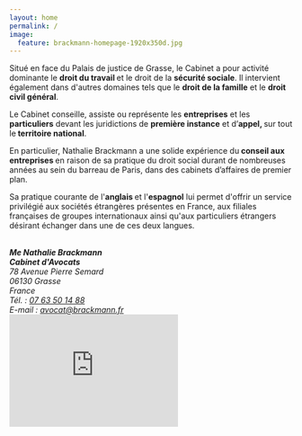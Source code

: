 ```yaml
---
layout: home
permalink: /
image:
  feature: brackmann-homepage-1920x350d.jpg
---
```


<meta name="keywords" content="{{ site.tags | join: ', ' }}">

<p>Situ&eacute; en face du Palais de justice de Grasse, le Cabinet a pour activit&eacute; dominante le <strong>droit du travail </strong>et le droit de la <strong>s&eacute;curit&eacute; sociale</strong>. Il intervient &eacute;galement dans d'autres domaines tels que le <strong>droit de la famille</strong> et le <strong>droit civil g&eacute;n&eacute;ral</strong>.</p>
<p>Le Cabinet conseille, assiste ou repr&eacute;sente les <strong>entreprises</strong> et les <strong>particuliers</strong> devant les juridictions de <strong>premi&egrave;re instance</strong> et d&rsquo;<strong>appel, </strong>sur tout le<strong> territoire national</strong>.</p>
<p>En particulier, Nathalie Brackmann a une solide exp&eacute;rience du<strong> conseil aux entreprises </strong>en raison de sa pratique du droit social durant de nombreuses ann&eacute;es au sein du barreau de Paris, dans des cabinets d&rsquo;affaires de premier plan.</p>
<p>Sa pratique courante de l'<strong>anglais </strong>et l'<strong>espagnol</strong> lui permet d'offrir un service privil&eacute;gi&eacute; aux soci&eacute;t&eacute;s &eacute;trang&egrave;res pr&eacute;sentes en France, aux filiales fran&ccedil;aises de groupes internationaux ainsi qu'aux particuliers &eacute;trangers d&eacute;sirant &eacute;changer dans une de ces deux langues.</p>


<div class="tile">
      	<div class="span4">
    		<address>
    		<br>
          <strong>Me Nathalie Brackmann</strong><br>
          <strong>Cabinet d'Avocats</strong><br>
    			78 Avenue Pierre Semard<br>
    			06130 Grasse<br>
    			France<br>
			    T&eacute;l. : <a href="tel:+33763501488">07 63 50 14 88</a><br>
          E-mail : <a href="mailto:avocat@brackmann.fr">avocat@brackmann.fr</a>
    		</address>
		 <iframe src="https://www.google.com/maps/embed?pb=!1m23!1m12!1m3!1d19420.28278082535!2d6.9248088131171315!3d43.65144910928736!2m3!1f0!2f0!3f0!3m2!1i1024!2i768!4f13.1!4m8!3e0!4m0!4m5!1s0x12cc28ad3c420e99%3A0xa85eedccf5fedc34!2snathalie+brackmann!3m2!1d43.656494599999995!2d6.929862!5e0!3m2!1sen!2sfr!4v1464713351188" width="300" height="200" frameborder="0" style="border:0" allowfullscreen></iframe>
    	</div>
    
</div><!-- /.tiles -->

